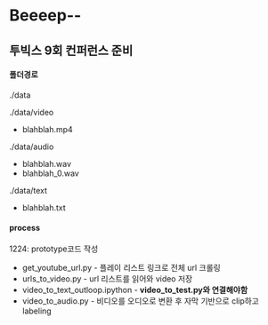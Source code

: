 # Beeeep--

## 투빅스 9회 컨퍼런스 준비

#### 폴더경로

./data

./data/video
- blahblah.mp4
  
./data/audio
- blahblah.wav
- blahblah_0.wav

./data/text
- blahblah.txt

#### process

1224: prototype코드 작성
* get_youtube_url.py - 플레이 리스트 링크로 전체 url 크롤링
* urls_to_video.py - url 리스트를 읽어와 video 저장
* video_to_text_outloop.ipython - **video_to_test.py와 연결해야함**
* video_to_audio.py - 비디오를 오디오로 변환 후 자막 기반으로 clip하고 labeling

 

